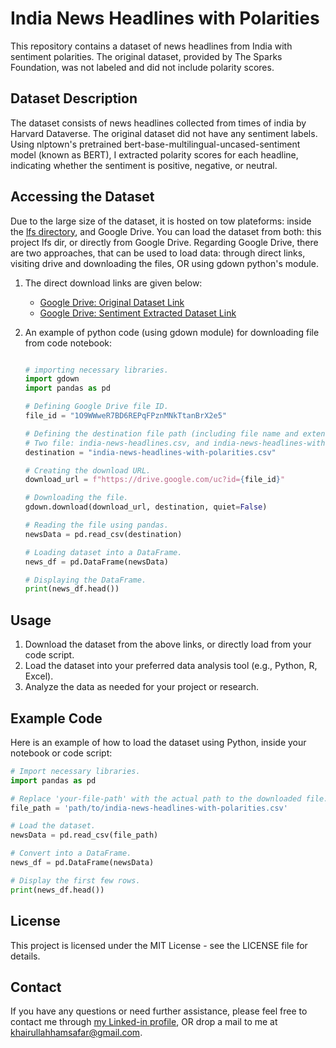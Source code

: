 # India News Headlines with Polarities

This repository contains a dataset of news headlines from India with sentiment polarities. The original dataset, provided by The Sparks Foundation, was not labeled and did not include polarity scores.

## Dataset Description

The dataset consists of news headlines collected from times of india by Harvard Dataverse. The original dataset did not have any sentiment labels. Using nlptown's pretrained bert-base-multilingual-uncased-sentiment model (known as BERT), I extracted polarity scores for each headline, indicating whether the sentiment is positive, negative, or neutral.

## Accessing the Dataset

Due to the large size of the dataset, it is hosted on tow plateforms: inside the [lfs directory](../lfs), and Google Drive. You can load the dataset from both: this project lfs dir, or directly from Google Drive. Regarding Google Drive, there are two approaches, that can be used to load data: through direct links, visiting drive and downloading the files, OR using gdown python's module.

1. The direct download links are given below:
   - [Google Drive: Original Dataset Link](https://drive.google.com/file/d/1Pl5_1iRbdcZTgzN21fPEZmwXmf4eZVOJ/view?usp=sharing)
   - [Google Drive: Sentiment Extracted Dataset Link](https://drive.google.com/file/d/1O9WWweR7BD6REPqFPznMNkTtanBrX2e5/view?usp=sharing)

2. An example of python code (using gdown module) for downloading file from code notebook:
   ```python

   # importing necessary libraries.
   import gdown
   import pandas as pd

   # Defining Google Drive file ID.
   file_id = "1O9WWweR7BD6REPqFPznMNkTtanBrX2e5"

   # Defining the destination file path (including file name and extension).
   # Two file: india-news-headlines.csv, and india-news-headlines-with-polarities.csv
   destination = "india-news-headlines-with-polarities.csv"

   # Creating the download URL.
   download_url = f"https://drive.google.com/uc?id={file_id}"

   # Downloading the file.
   gdown.download(download_url, destination, quiet=False)

   # Reading the file using pandas.
   newsData = pd.read_csv(destination)

   # Loading dataset into a DataFrame.
   news_df = pd.DataFrame(newsData)

   # Displaying the DataFrame.
   print(news_df.head())

   ```

## Usage

1. Download the dataset from the above links, or directly load from your code script.
2. Load the dataset into your preferred data analysis tool (e.g., Python, R, Excel).
3. Analyze the data as needed for your project or research.

## Example Code

Here is an example of how to load the dataset using Python, inside your notebook or code script:

```python
# Import necessary libraries.
import pandas as pd

# Replace 'your-file-path' with the actual path to the downloaded file.
file_path = 'path/to/india-news-headlines-with-polarities.csv'

# Load the dataset.
newsData = pd.read_csv(file_path)

# Convert into a DataFrame.
news_df = pd.DataFrame(newsData)

# Display the first few rows.
print(news_df.head())
```


## License

This project is licensed under the MIT License - see the LICENSE file for details.

## Contact

If you have any questions or need further assistance, please feel free to contact me through [my Linked-in profile](https://www.linkedin.com/in/khairullah-hamsafar), OR drop a mail to me at <a href="mailto:khairullahhamsafar@gmail.com">khairullahhamsafar@gmail.com</a>.
